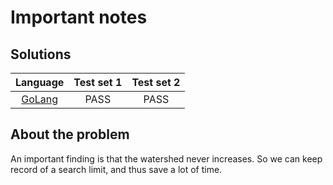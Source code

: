 # Important notes

## Solutions

|     Language     | Test set 1 | Test set 2 |
| :--------------: | :--------: | :--------: |
| [GoLang](dip.go) |    PASS    |    PASS    |

## About the problem

An important finding is that the watershed never increases. So we can keep
record of a search limit, and thus save a lot of time.
